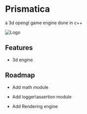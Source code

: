 # Prismatica
a 3d opengl game engine done in c++

![Logo](https://dev-to-uploads.s3.amazonaws.com/uploads/articles/th5xamgrr6se0x5ro4g6.png)


## Features

- 3d engine

## Roadmap

- Add math module

- Add logger\assertion module

- Add Rendering engine

